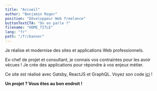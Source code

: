 ```yaml
---
title: "Accueil"
author: "Benjamin Roger"
position: "Développeur Web freelance"
buttonTextCTA: "On en parle ?"
filename: "HOME_TITLE"
lang: "fr"
path: "/fr/banner"
---
```


Je réalise et modernise des sites et applications Web professionnels.

Ex-chef de projet et consultant, je connais vos contraintes pour les avoir vécues ! Je crée des applications pour répondre à vos enjeux métier.

Ce site est réalisé avec Gatsby, ReactJS et GraphQL. Voyez son code [ici](https://github.com/Benjamin-Roger/gatsby-freelancer-website) !

**Un projet ? Vous êtes au bon endroit&nbsp;!**
